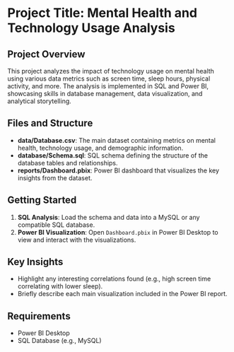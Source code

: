 # Project Title: Mental Health and Technology Usage Analysis

## Project Overview
This project analyzes the impact of technology usage on mental health using various data metrics such as screen time, sleep hours, physical activity, and more. The analysis is implemented in SQL and Power BI, showcasing skills in database management, data visualization, and analytical storytelling.

## Files and Structure
- **data/Database.csv**: The main dataset containing metrics on mental health, technology usage, and demographic information.
- **database/Schema.sql**: SQL schema defining the structure of the database tables and relationships.
- **reports/Dashboard.pbix**: Power BI dashboard that visualizes the key insights from the dataset.

## Getting Started
1. **SQL Analysis**: Load the schema and data into a MySQL or any compatible SQL database.
2. **Power BI Visualization**: Open `Dashboard.pbix` in Power BI Desktop to view and interact with the visualizations.

## Key Insights
- Highlight any interesting correlations found (e.g., high screen time correlating with lower sleep).
- Briefly describe each main visualization included in the Power BI report.

## Requirements
- Power BI Desktop
- SQL Database (e.g., MySQL)

